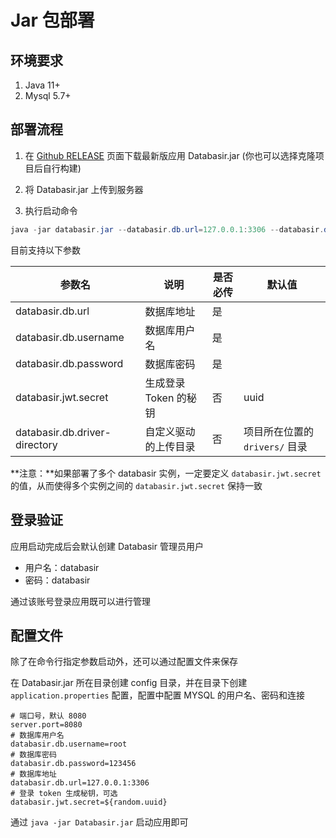# Jar 包部署

## 环境要求

1. Java 11+
2. Mysql 5.7+



## 部署流程

1. 在 [Github RELEASE](https://github.com/vran-dev/databasir/releases) 页面下载最新版应用 Databasir.jar (你也可以选择克隆项目后自行构建)
2. 将 Databasir.jar 上传到服务器

3. 执行启动命令

```java
java -jar databasir.jar --databasir.db.url=127.0.0.1:3306 --databasir.db.username=root --databasir.db.password=123456
```



目前支持以下参数

| 参数名                        | 说明                  | 是否必传 | 默认值                         |
| ----------------------------- | --------------------- | -------- | ------------------------------ |
| databasir.db.url              | 数据库地址            | 是       |                                |
| databasir.db.username         | 数据库用户名          | 是       |                                |
| databasir.db.password         | 数据库密码            | 是       |                                |
| databasir.jwt.secret          | 生成登录 Token 的秘钥 | 否       | uuid                           |
| databasir.db.driver-directory | 自定义驱动的上传目录  | 否       | 项目所在位置的 `drivers/` 目录 |

**注意：**如果部署了多个 databasir 实例，一定要定义 `databasir.jwt.secret` 的值，从而使得多个实例之间的 `databasir.jwt.secret` 保持一致



## 登录验证

应用启动完成后会默认创建 Databasir 管理员用户

- 用户名：databasir
- 密码：databasir

通过该账号登录应用既可以进行管理



## 配置文件

除了在命令行指定参数启动外，还可以通过配置文件来保存

在 Databasir.jar 所在目录创建 config 目录，并在目录下创建 `application.properties` 配置，配置中配置 MYSQL 的用户名、密码和连接

```properties
# 端口号，默认 8080
server.port=8080
# 数据库用户名
databasir.db.username=root
# 数据库密码
databasir.db.password=123456
# 数据库地址
databasir.db.url=127.0.0.1:3306
# 登录 token 生成秘钥，可选
databasir.jwt.secret=${random.uuid}
```

通过 `java -jar Databasir.jar` 启动应用即可







